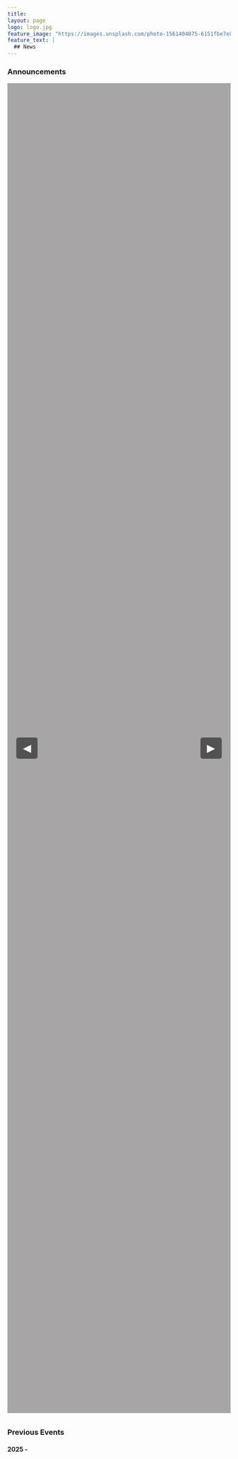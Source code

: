 ```yaml
---
title:
layout: page
logo: logo.jpg
feature_image: "https://images.unsplash.com/photo-1561404075-6151fbe7e8db?ixlib=rb-1.2.1&ixid=eyJhcHBfaWQiOjEyMDd9&auto=format&fit=crop&w=1500&q=80"
feature_text: |
  ## News
---
```

### Announcements
<style>
/* Only target elements within the .gallery-container */
.gallery-container {
    margin: 0;
    display: flex;
    justify-content: center;
    align-items: center;
    height: 75vh;
    background-color: rgba(154, 152, 152, 0.87);
    position: relative;
}

.gallery-container .gallery {
    position: relative;
    width: 800px;
    height: 475px;  /*  Important: Keep this explicit height */
    overflow: hidden;
    border-radius: 10px;
}

.gallery-container .gallery img {
    position: absolute;
    width: 100%;
    height: 100%;
    object-fit: cover;
    opacity: 0;
    transition: opacity 1s ease-in-out;
    display: none; /* Hide by default */
}

.gallery-container .gallery img.active {
    opacity: 1;
    display: block; /* Show when active */
}

/* --- Caption Styling --- */
.gallery-container .caption-container {
    position: absolute;
    bottom: 0;
    left: 0;
    width: 100%;
    background-color: rgba(0, 0, 0, 0.6);  /* Semi-transparent black */
    text-align: center;
    padding: 10px 0;
    z-index: 5;
    color: white;
    font-size: 20px;
    font-weight: bold;
    border-top: 1px solid rgba(255, 255, 255, 0.3);
    box-sizing: border-box; /* Include padding and border in width */
    display: none; /* Initially hidden */
}

.gallery-container .caption-container.active {
    display: block;
}

/* Arrow styling - NO CHANGES HERE */
.gallery-container .arrow {
    background: rgba(0, 0, 0, 0.5);
    color: white;
    border: none;
    padding: 10px 15px;
    cursor: pointer;
    font-size: 24px;
    border-radius: 5px;
    z-index: 10;
    margin: 0 20px;
    transition: box-shadow 0.3s ease-in-out, background-color 0.3s ease-in-out;
    outline: none;
}

.gallery-container .arrow:hover {
    box-shadow: 0 0 10px lightblue;
}

.gallery-container .arrow:active {
    background-color: blue;
    box-shadow: none;
}

.gallery-container .arrow:focus:not(:focus-visible) {
    outline: none;
}

/* Dot styling - NO CHANGES HERE*/
.dots-container {
    display: flex;
    justify-content: center;
    gap: 8px;
    margin-top: 10px;
    position: relative;
    z-index: 20;
}

.dot {
    width: 12px;
    height: 12px;
    border-radius: 50%;
    border: 2px solid rgba(62, 59, 59, 0.7);
    background: rgba(255, 255, 255, 0.58);
    transition: background 0.3s ease-in-out, transform 0.3s ease-in-out;
    cursor: pointer;
}

.dot.active {
    background: rgba(87, 82, 82, 0.67);
    transform: scale(1.2);
}
</style>

<div class="gallery-container">
    <button class="arrow" onclick="prevImage()">◀</button>
    <div class="gallery" id="gallery">
        <!-- Images will be loaded here by JavaScript -->
    </div>
    <button class="arrow" onclick="nextImage()">▶</button>
</div>
<div class="dots-container" id="dots-container"></div>

<script>
  let currentIndex = 0;
  let images = []; // Store image elements
  let captions = []; // Store caption elements
  let dotsContainer;
  let autoSlideInterval;
  let autoSlideDelay = 8000;
  let autoSlideTimeout;
  let galleryDiv;

    // Fetch and parse the CSV data
    fetch('/gallery_picture_info.csv') 
        .then(response => response.text())
        .then(csvData => {
            const rows = csvData.trim().split('\n').slice(1); // Skip header row
            rows.forEach(row => {
                const [image_url, caption, link] = row.split('||').map(item => item.trim().replace(/^"|"$/g, '')); //remove quotes

                const img = document.createElement('img');
                img.src = image_url;
                img.alt = caption; // Use caption as alt text

                 // Create caption element
                const captionDiv = document.createElement('div');
                captionDiv.classList.add('caption-container');
                captionDiv.textContent = caption;


                // Wrap in link if provided
                if (link) {
                    const a = document.createElement('a');
                    a.href = link;
                    a.target = "_blank";
                    a.appendChild(img);
                    galleryDiv.appendChild(a); // Add the <a> to the gallery
                 } else {
                    galleryDiv.appendChild(img);
                }
                galleryDiv.appendChild(captionDiv);
                images.push(img);
                captions.push(captionDiv);
            });

            // Now that images are loaded, initialize
            dotsContainer = document.getElementById('dots-container');
            images.forEach((_, index) => {
                const dot = document.createElement('div');
                dot.classList.add('dot');
                dot.addEventListener('click', () => {
                    showImage(index);
                    resetAutoSlide();
                });
                dotsContainer.appendChild(dot);
            });
           showImage(0); // Show first image
           startAutoSlide();
        });

    galleryDiv = document.getElementById('gallery');


    function updateUI(index) {
        // Update images
        images.forEach(img => img.classList.remove('active'));
        images[index].classList.add('active');

        // Update captions
        captions.forEach(caption => caption.classList.remove('active'));
        captions[index].classList.add('active');

        // Update dots
        const dots = document.querySelectorAll('.dot'); // Get dots *inside* updateUI
        dots.forEach(dot => dot.classList.remove('active'));
        dots[index].classList.add('active');
    }

    function showImage(index) {
        updateUI(index)
        currentIndex = index;
    }

  function nextImage() {
      currentIndex = (currentIndex + 1) % images.length;
      showImage(currentIndex);
      resetAutoSlide();
  }

  function prevImage() {
      currentIndex = (currentIndex - 1 + images.length) % images.length;
      showImage(currentIndex);
      resetAutoSlide();
  }

  function startAutoSlide() {
      autoSlideInterval = setInterval(() => {
          currentIndex = (currentIndex + 1) % images.length;
          showImage(currentIndex);
      }, 5025);
  }

  function resetAutoSlide() {
      clearInterval(autoSlideInterval);
      clearTimeout(autoSlideTimeout);
      autoSlideTimeout = setTimeout(startAutoSlide, autoSlideDelay);
  }
</script>

### Previous Events
#### 2025 -
<br>